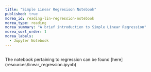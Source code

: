 ```yaml
---
title: "Simple Linear Regresison Notebook" 
published: true
morea_id: reading-lin-regression-notebook
morea_type: reading
morea_summary: "A brief introduction to Simple Linear Regression"
morea_sort_order: 1
morea_labels:
  - Jupyter Notebook
---
```

<br/>
The notebook pertaining to regression can be found [here](resources/linear_regression.ipynb) 
<br/>